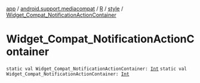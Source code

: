 [app](../../../index.md) / [android.support.mediacompat](../../index.md) / [R](../index.md) / [style](index.md) / [Widget_Compat_NotificationActionContainer](./-widget_-compat_-notification-action-container.md)

# Widget_Compat_NotificationActionContainer

`static val Widget_Compat_NotificationActionContainer: `[`Int`](https://kotlinlang.org/api/latest/jvm/stdlib/kotlin/-int/index.html)
`static val Widget_Compat_NotificationActionContainer: `[`Int`](https://kotlinlang.org/api/latest/jvm/stdlib/kotlin/-int/index.html)